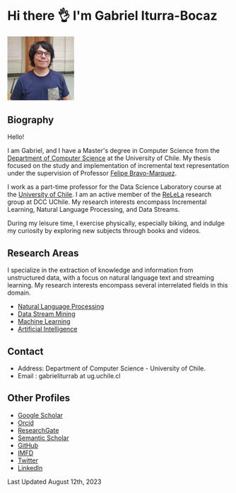 # Hi there 👌 I'm Gabriel Iturra-Bocaz

<img src="img/me2.jpg" alt="alt text" width="30%" height="30%"> 

## Biography

Hello! 

I am Gabriel, and I have a Master's degree in Computer Science from the [Department of Computer Science](https://www.dcc.uchile.cl/) at the University of Chile. My thesis focused on the study and implementation of incremental text representation under the supervision of Professor [Felipe Bravo-Marquez](https://felipebravom.com). 

I work as a part-time professor for the Data Science Laboratory course at the [University of Chile](https://uchile.cl/). I am an active member of the [ReLeLa](https://relela.com/) research group at DCC UChile. My research interests encompass Incremental Learning, Natural Language Processing, and Data Streams. 

During my leisure time, I exercise physically, especially biking, and indulge my curiosity by exploring new subjects through books and videos.

## Research Areas

I specialize in the extraction of knowledge and information from unstructured data, with a focus on natural language text and streaming learning. My research interests encompass several interrelated fields in this domain.

* [Natural Language Processing](https://en.wikipedia.org/wiki/Natural_language_processing)
* [Data Stream Mining](https://en.wikipedia.org/wiki/Data_stream_mining)
* [Machine Learning](https://en.wikipedia.org/wiki/Machine_learning)
* [Artificial Intelligence](https://en.wikipedia.org/wiki/Artificial_intelligence)

## Contact

*  Address: Department of Computer Science - University of Chile. 
*  Email : gabrieliturrab at ug.uchile.cl


## Other Profiles

* [Google Scholar](https://scholar.google.com/citations?user=emd1wQkAAAAJ&hl=es)
* [Orcid](https://orcid.org/my-orcid?orcid=0009-0001-9635-0683)
* [ResearchGate](https://www.researchgate.net/profile/Gabriel-Iturra-Bocaz)
* [Semantic Scholar](https://www.semanticscholar.org/author/Gabriel-Iturrra/32830698)
* [GitHub](https://github.com/giturra)
* [IMFD](https://imfd.cl/investigador/gabriel-iturra/)
* [Twitter](https://twitter.com/g_iturrab)
* [LinkedIn](https://www.linkedin.com/in/giturra/)

Last Updated August 12th, 2023
